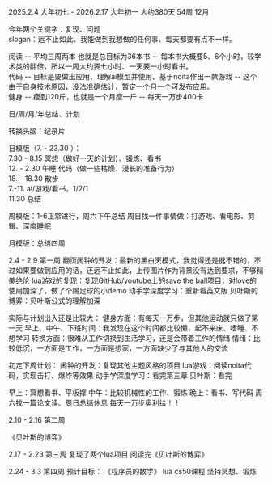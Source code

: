 
2025.2.4 大年初七 - 2026.2.17 大年初一 大约380天 54周 12月  

今年两个关键字：复现、问题  
slogan：远不止如此、我能做到我想做的任何事、每天都要有点不一样。

阅读 -- 平均三周两本 也就是总目标为36本书 -- 每本书大概要5、6个小时，较学术类的翻倍，所以一周大约要七小时、一天要一小时看书。  
代码 -- 目标是要做出应用、理解ai模型并使用、基于noita作出一款游戏 -- 这个由于自身技术原因，没法准确估计，暂定一个月一个可发布应用。  
健身 -- 瘦到120斤，也就是一个月瘦一斤  -- 每天一万步400卡  

日/周/月/年总结、计划  

转换头脑：纪录片  

日模版（7. - 23.30 ）：  
7.30 - 8.15 冥想（做好一天的计划）、锻炼、看书  
12. - 2.30 午睡 代码（做一些枯燥、漫长的准备行为）  
18. - 18.30 散步  
7.-11. ai/游戏/看书。1/2/1  
11.30 总结  

周模版：1-6正常进行，周六下午总结 周日找一件事情做：打游戏、看电影、剪辑、深度睡眠  

月模版：总结四周  

2.4 - 2.9 第一周
翻页闹钟的开发：最新的黑白天模式，我觉得还是挺不错的，不过如果要做到应用的话，还远不止如此，上传图片作为背景没有达到要求，不够精美绝伦
lua游戏的复现：复现GitHub/youtube上的save the ball项目，对love的使用加深了，做了个踢足球的小demo
动手学深度学习：重新看英文版
贝叶斯的博弈：贝叶斯公式的理解加深

实际与计划出入还是比较大：
健身方面：有每天一万步，但其他运动就只做了第一天
早上、中午、下班时间：我发现在这个时间都比较懒，起不来床、嗜睡、不想学习
转换方面：很难从工作切换到生活学习，还是会带着工作的情绪
情绪：比较低沉，一方面是工作，一方面是想家，一方面缺少了与其他人的交流

初定下周计划：
闹钟的开发：复现其他主题风格的项目
lua游戏：阅读noita代码，实现击打、爆炸等效果
动手学深度学习：看完第三章
贝叶斯：看完

早上：冥想看书、平板撑
中午：比较机械性的工作、锻炼
晚上：看书、写代码
周六找一篇论文读、周日总结休息
每天一万步奥利给！！

2.10 - 2.16 第二周

《贝叶斯的博弈》

2.17 - 2.23 第三周
复现了两个lua项目
阅读完《贝叶斯的博弈》

2.24 - 3.3 第四周
预计目标：
《程序员的数学》
lua cs50课程
坚持冥想、锻炼







                    


